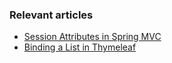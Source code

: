 ### Relevant articles

- [Session Attributes in Spring MVC](http://www.baeldung.com/spring-mvc-session-attributes)
- [Binding a List in Thymeleaf](http://www.baeldung.com/thymeleaf-list)
